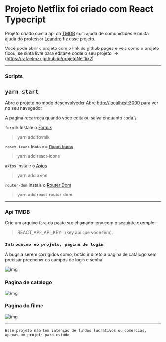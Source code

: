 # Projeto Netflix foi criado com React Typecript

Projeto criado com a api da [TMDB](https://www.themoviedb.org/?language=pt-BR) com ajuda de comunidades e muita ajuda do professor [Leandro](https://github.com/LeandroSpohr) fiz esse projeto.

Você pode abrir o projeto com o link do github pages e veja como o projeto ficou, se sinta livre para editar e codar o seu projeto  -> (https://rafaelmzx.github.io/projetoNetflix2)

---

### Scripts

## `yarn start`

Abre o projeto no modo desenvolvedor
Abre [http://localhost:3000](http://localhost:3000) para ver no seu navegador.

A pagina recarrega quando voce edita ou salva enquanto coda.\

`formik`
Instale o [Formik](https://yarnpkg.com/package/formik)
> yarn add formik

`react-icons`
Instale o [React Icons](https://react-icons.github.io/react-icons/)
> yarn add react-icons

`axios`
Instale o [Axios](https://yarnpkg.com/package/axios)
> yarn add axios

`router-dom`
Instale o [Router Dom](https://yarnpkg.com/package/react-router-dom)
> yarn add react-router-dom

---

### Api TMDB

Crie um arquivo fora da pasta src chamado .env com o seguinte exemplo:

> REACT_APP_API_KEY= (key api que voce tem).

### `Introducao ao projeto, pagina de login`

A bugs a serem corrigidos como, botão ir direto a pagina de catálogo sem precisar preencher os campos de login e senha

![img](https://github.com/rafaelmzx/projetoNetflix/blob/main/media/loginpage.png "Print1")

### Pagina de catalogo

![img](https://github.com/rafaelmzx/projetoNetflix/blob/main/media/catalogpage.png "Print2")

### Pagina do filme

![img](https://github.com/rafaelmzx/projetoNetflix/blob/main/media/movieinfo.png "Print3")

---

`Esse projeto não tem intenção de fundos lucrativos ou comercias, apenas um projeto para estudo` 
